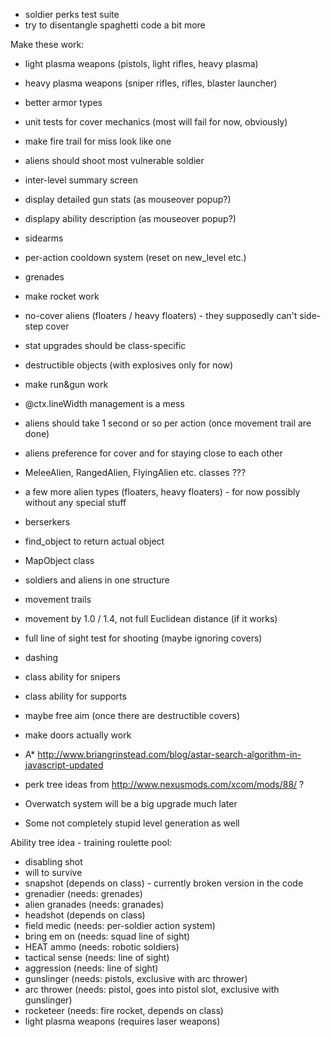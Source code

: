 * soldier perks test suite
* try to disentangle spaghetti code a bit more

Make these work:
* light plasma weapons (pistols, light rifles, heavy plasma)
* heavy plasma weapons (sniper rifles, rifles, blaster launcher)
* better armor types

* unit tests for cover mechanics (most will fail for now, obviously)

* make fire trail for miss look like one
* aliens should shoot most vulnerable soldier
* inter-level summary screen
* display detailed gun stats (as mouseover popup?)
* displapy ability description (as mouseover popup?)
* sidearms

* per-action cooldown system (reset on new_level etc.)
* grenades
* make rocket work

* no-cover aliens (floaters / heavy floaters) - they supposedly can't side-step cover

* stat upgrades should be class-specific

* destructible objects (with explosives only for now)

* make run&gun work
* @ctx.lineWidth management is a mess

* aliens should take 1 second or so per action (once movement trail are done)
* aliens preference for cover and for staying close to each other

* MeleeAlien, RangedAlien, FlyingAlien etc. classes ???
* a few more alien types (floaters, heavy floaters) - for now possibly without any special stuff
* berserkers
* find_object to return actual object
* MapObject class

* soldiers and aliens in one structure
* movement trails
* movement by 1.0 / 1.4, not full Euclidean distance (if it works)
* full line of sight test for shooting (maybe ignoring covers)
* dashing
* class ability for snipers
* class ability for supports
* maybe free aim (once there are destructible covers)
* make doors actually work

* A* http://www.briangrinstead.com/blog/astar-search-algorithm-in-javascript-updated
* perk tree ideas from http://www.nexusmods.com/xcom/mods/88/ ?
* Overwatch system will be a big upgrade much later
* Some not completely stupid level generation as well

Ability tree idea - training roulette pool:
* disabling shot
* will to survive
* snapshot (depends on class) - currently broken version in the code
* grenadier (needs: grenades)
* alien granades (needs: granades)
* headshot (depends on class)
* field medic (needs: per-soldier action system)
* bring em on (needs: squad line of sight)
* HEAT ammo (needs: robotic soldiers)
* tactical sense (needs: line of sight)
* aggression (needs: line of sight)
* gunslinger (needs: pistols, exclusive with arc thrower)
* arc thrower (needs: pistol, goes into pistol slot, exclusive with gunslinger)
* rocketeer (needs: fire rocket, depends on class)
* light plasma weapons (requires laser weapons)
